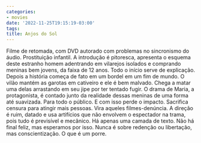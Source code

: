 ```yaml
---
categories:
- movies
date: '2022-11-25T19:15:19-03:00'
tags:
title: Anjos do Sol
---
```


Filme de retomada, com DVD autorado com problemas no sincronismo do áudio. Prostituição infantil. A introdução é pitoresca, apresenta o esquema deste estranho homem adentrando em vilarejos isolados e comprando meninas bem jovens, da faixa de 12 anos. Todo o início serve de explicação. Depois a história começa de fato em um bordel em um fim de mundo. O vilão mantém as garotas em cativeiro e ele é bem malvado. Chega a matar uma delas arrastando em seu jipe por ter tentado fugir. O drama de Maria, a protagonista, é contado junto da realidade dessas meninas de uma forma até suavizada. Para todo o público. E com isso perde o impacto. Sacrifica censura para atingir mais pessoas. Vira aqueles filmes-denúncia. A direção é ruim, datado e usa artifícios que não envolvem o espectador na trama, pois tudo é previsível e mecânico. Há apenas uma camada de texto. Não há final feliz, mas esperamos por isso. Nunca é sobre redenção ou libertação, mas conscientização. O que é um porre.
